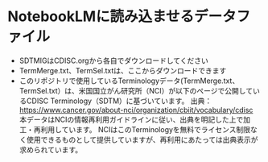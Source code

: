 # NotebookLMに読み込ませるデータファイル
- SDTMIGはCDISC.orgから各自でダウンロードしてください
- TermMerge.txt、TermSel.txtは、ここからダウンロードできます
- このリポジトリで使用しているTerminologyデータ(TermMerge.txt、TermSel.txt）は、米国国立がん研究所（NCI）が以下のページで公開しているCDISC Terminology（SDTM）に基づいています。 出典：https://www.cancer.gov/about-nci/organization/cbiit/vocabulary/cdisc 本データはNCIの情報再利用ガイドラインに従い、出典を明記した上で加工・再利用しています。 NCIはこのTerminologyを無料でライセンス制限なく使用できるものとして提供していますが、再利用にあたっては出典表示が求められています。
